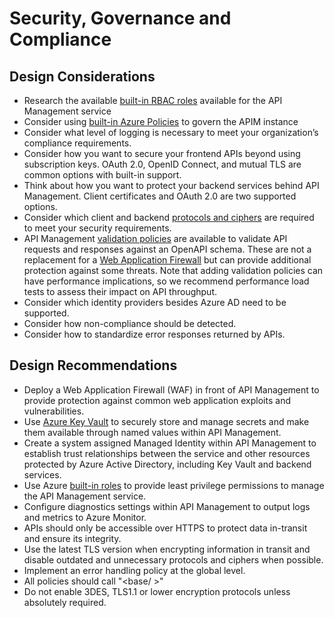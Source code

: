 # Security, Governance and Compliance

## Design Considerations

- Research the available [built-in RBAC roles](https://docs.microsoft.com/en-us/azure/api-management/api-management-role-based-access-control#built-in-roles) available for the API Management service
- Consider using [built-in Azure Policies](https://docs.microsoft.com/en-us/azure/api-management/policy-reference) to govern the APIM instance
- Consider what level of logging is necessary to meet your organization’s compliance requirements.
- Consider how you want to secure your frontend APIs beyond using subscription keys. OAuth 2.0, OpenID Connect, and mutual TLS are common options with built-in support.
- Think about how you want to protect your backend services behind API Management. Client certificates and OAuth 2.0 are two supported options.
- Consider which client and backend [protocols and ciphers](https://docs.microsoft.com/en-us/azure/api-management/api-management-howto-manage-protocols-ciphers) are required to meet your security requirements.
- API Management [validation policies](https://docs.microsoft.com/en-us/azure/api-management/validation-policies) are available to validate API requests and responses against an OpenAPI schema. These are not a replacement for a [Web Application Firewall](https://docs.microsoft.com/en-us/azure/web-application-firewall/overview) but can provide additional protection against some threats. Note that adding validation policies can have performance implications, so we recommend performance load tests to assess their impact on API throughput.
- Consider which identity providers besides Azure AD need to be supported.
- Consider how non-compliance should be detected.
- Consider how to standardize error responses returned by APIs.

## Design Recommendations

- Deploy a Web Application Firewall (WAF) in front of API Management to provide protection against common web application exploits and vulnerabilities.
- Use [Azure Key Vault](https://docs.microsoft.com/en-us/azure/key-vault/general/basic-concepts) to securely store and manage secrets and make them available through named values within API Management.
- Create a system assigned Managed Identity within API Management to establish trust relationships between the service and other resources protected by Azure Active Directory, including Key Vault and backend services.
- Use Azure [built-in roles](https://docs.microsoft.com/en-us/azure/api-management/api-management-role-based-access-control#built-in-roles) to provide least privilege permissions to manage the API Management service.
- Configure diagnostics settings within API Management to output logs and metrics to Azure Monitor.
- APIs should only be accessible over HTTPS to protect data in-transit and ensure its integrity.
- Use the latest TLS version when encrypting information in transit and disable outdated and unnecessary protocols and ciphers when possible.
- Implement an error handling policy at the global level.
- All policies should call "<base/ >"
- Do not enable 3DES, TLS1.1 or lower encryption protocols unless absolutely required.
